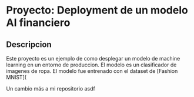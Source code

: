 # Proyecto: Deployment de un modelo AI financiero 

## Descripcion
Este proyecto es un ejemplo de como desplegar un modelo de machine learning en un entorno de produccion. El modelo es un clasificador de imagenes de ropa. El modelo fue entrenado con el dataset de [Fashion MNIST](

Un cambio más a mi repositorio
asdf